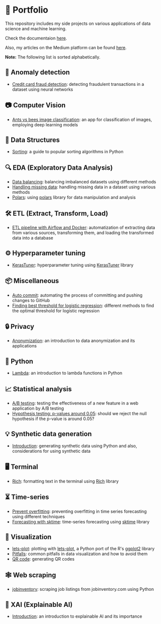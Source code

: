 # :rocket: Portfolio

This repository includes my side projects on various applications of data science and machine learning.

Check the documentaion [here](https://smortezah.github.io/portfolio/docs).

Also, my articles on the Medium platform can be found [here](https://medium.com/@morihosseini/).

**Note:** The following list is sorted alphabetically.

## :rotating_light: Anomaly detection

- [Credit card fraud detection](anomaly-detection/fraud-detection.ipynb): detecting fraudulent transactions in a dataset using neural networks

## :camera: Computer Vision

- [Ants vs bees image classification](computer-vision/ants-bees-classification/image-classification.ipynb): an app for classification of images, employing deep learning models

## 🧩 Data Structures

- [Sorting](data-structure/sorting-popular.ipynb): a guide to popular sorting algorithms in Python

## :mag: EDA (Exploratory Data Analysis)

- [Data balancing](eda/data-balancing.ipynb): balancing imbalanced datasets using different methods
- [Handling missing data](eda/missing-data.ipynb): handling missing data in a dataset using various methods
- [Polars](eda/polars.ipynb): using [polars](https://www.pola.rs) library for data manipulation and analysis

## :hammer_and_wrench: ETL (Extract, Transform, Load)

- [ETL pipeline with Airflow and Docker](etl/airflow-docker): automatization of extracting data from various sources, transforming them, and loading the transformed data into a database

## :gear: Hyperparameter tuning

- [KerasTuner](hypertune/kerasTuner.ipynb): hyperparameter tuning using [KerasTuner](https://keras.io/keras_tuner/) library

## :package: Miscellaneous

- [Auto commit](misc/auto-commit): automating the process of committing and pushing changes to GitHub
- [Finding best threshold for logistic regression](misc/threshold-logistic-regression.ipynb): different methods to find the optimal threshold for logistic regression

## :lock: Privacy

- [Anonymization](privacy/anonymization.ipynb): an introduction to data anonymization and its applications

## :snake: Python

- [Lambda](python/lambda.ipynb): an introduction to lambda functions in Python

## :chart_with_upwards_trend: Statistical analysis

- [A/B testing](stats/ab-test.ipynb): testing the effectiveness of a new feature in a web application by A/B testing
- [Hypothesis testing: p-values around 0.05](stats/pvalue-around-0.05.ipynb): should we reject the null hypothesis if the p-value is around 0.05?

## :bulb: Synthetic data generation

- [Introduction](synthetic-data/intro.ipynb): generating synthetic data using Python and also, considerations for using synthetic data

## :desktop_computer: Terminal

- [Rich](terminal/rich/rich.ipynb): formatting text in the terminal using [Rich](https://github.com/Textualize/rich) library

## :hourglass_flowing_sand: Time-series

- [Prevent overfitting](time-series/prevent-overfitting.ipynb): preventing overfitting in time series forecasting using different techniques
- [Forecasting with sktime](time-series/sktime.ipynb): time-series forecasting using [sktime](https://github.com/sktime/sktime) library

## :art: Visualization

- [lets-plot](visualization/lets-plot): plotting with [lets-plot](https://lets-plot.org/index.html), a Python port of the R's [ggplot2](https://ggplot2.tidyverse.org/) library
- [Pitfalls](visualization/pitfalls.ipynb): common pitfalls in data visualization and how to avoid them
- [QR code](visualization/qrcode.ipynb): generating QR codes

## :spider_web: Web scraping

- [jobinventory](scrape/jobinventory.com/tutorial.ipynb): scraping job listings from jobinventory.com using Python

## :memo: XAI (Explainable AI)

- [Introduction](xai/intro.ipynb): an introduction to explainable AI and its importance
